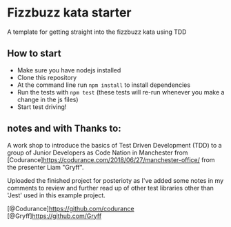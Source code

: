# Fizzbuzz kata starter

A template for getting straight into the fizzbuzz kata using TDD

## How to start

* Make sure you have nodejs installed
* Clone this repository
* At the command line run `npm install` to install dependencies
* Run the tests with `npm test` (these tests will re-run whenever you make a change in the js files)
* Start test driving!


## notes and with Thanks to:

A work shop to introduce the basics of Test Driven Development (TDD) to a group of Junior Developers
as Code Nation in Manchester from [Codurance]https://codurance.com/2018/06/27/manchester-office/ from the 
presenter Liam "Gryff". 

Uploaded the finished project for posterioty as I've added some notes in my comments to review and further 
read up of other test libraries other than 'Jest' used in this example project. 


[@Codurance]https://github.com/codurance
[@Gryff]https://github.com/Gryff